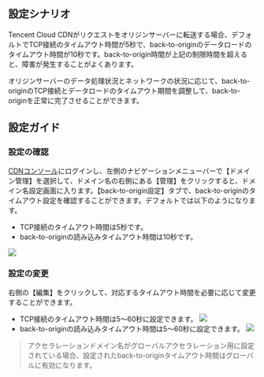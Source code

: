 ## 設定シナリオ
Tencent Cloud CDNがリクエストをオリジンサーバーに転送する場合、デフォルトでTCP接続のタイムアウト時間が5秒で、back-to-originのデータロードのタイムアウト時間が10秒です。back-to-origin時間が上記の制限時間を超えると、障害が発生することがよくあります。

オリジンサーバーのデータ処理状況とネットワークの状況に応じて、back-to-originのTCP接続とデータロードのタイムアウト期間を調整して、back-to-originを正常に完了させることができます。

## 設定ガイド

### 設定の確認

[CDNコンソール](https://console.cloud.tencent.com/cdn)にログインし、左側のナビゲーションメニューバーで【ドメイン管理】を選択して、ドメイン名の右側にある【管理】をクリックすると、ドメイン名設定画面に入ります。【back-to-origin設定】タブで、back-to-originのタイムアウト設定を確認することができます。デフォルトでは以下のようになります。
- TCP接続のタイムアウト時間は5秒です。
- back-to-originの読み込みタイムアウト時間は10秒です。

![](https://main.qcloudimg.com/raw/924fa301eeb0f4720ee24c81b51d457a.png)

### 設定の変更
右側の【編集】をクリックして、対応するタイムアウト時間を必要に応じて変更することができます。
- TCP接続のタイムアウト時間は5～60秒に設定できます。
![](https://main.qcloudimg.com/raw/be24987eef78276d8969a5b62a7100de.png)
- back-to-originの読み込みタイムアウト時間は5～60秒に設定できます。
![](https://main.qcloudimg.com/raw/26faf61e3d535b84162efe03fb3dcf00.png)

>アクセラレーションドメイン名がグローバルアクセラレーション用に設定されている場合、設定されたback-to-originタイムアウト時間はグローバルに有効になります。

